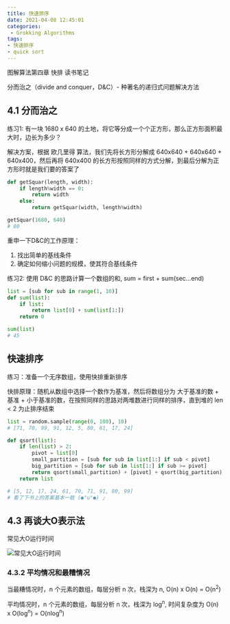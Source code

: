 ```yaml
---
title: 快速排序
date: 2021-04-08 12:45:01
categories:
 - Grokking Algorithms
tags:
- 快速排序
- quick sort
---
```


图解算法第四章 快排 读书笔记

分而治之（divide and conquer，D&C）- 种著名的递归式问题解决方法

## 4.1 分而治之

练习1: 有一块 1680 x 640 的土地，将它等分成一个个正方形，那么正方形面积最大时，边长为多少？

解决方案，根据 欧几里得 算法，我们先将长方形分解成 640x640 + 640x640 + 640x400，然后再将 640x400 的长方形按照同样的方式分解，到最后分解为正方形时就是我们要的答案了

```python
def getSquar(length, width): 
    if length%width == 0: 
        return width 
    else: 
        return getSquar(width, length%width) 

getSquar(1680, 640) 
# 80
```

重申一下D&C的工作原理：

1. 找出简单的基线条件
2. 确定如何缩小问题的规模，使其符合基线条件

练习2: 使用 D&C 的思路计算一个数组的和, sum = first + sum(sec...end)

```python
list = [sub for sub in range(1, 10)]
def sum(list):
    if list:
        return list[0] + sum(list[1:])
    return 0

sum(list)
# 45
```

## 快速排序

练习：准备一个无序数组，使用快排重新排序

快排原理：随机从数组中选择一个数作为基准，然后将数组分为 大于基准的数 + 基准 + 小于基准的数，在按照同样的思路对两堆数进行同样的排序，直到堆的 len < 2 为止排序结束

```python
list = random.sample(range(0, 100), 10)
# [71, 70, 99, 91, 12, 5, 80, 61, 17, 24]

def qsort(list): 
    if len(list) > 2: 
        pivot = list[0] 
        small_partition = [sub for sub in list[1:] if sub < pivot] 
        big_partition = [sub for sub in list[1:] if sub >= pivot] 
        return qsort(small_partition) + [pivot] + qsort(big_partition) 
    return list

# [5, 12, 17, 24, 61, 70, 71, 91, 80, 99]
# 看了下书上的答案基本一致 (●°u°●)​ 」
```

## 4.3 再谈大O表示法

常见大O运行时间

![常见大O运行时间](c4_01.png)

### 4.3.2  平均情况和最糟情况

当最糟情况时，n 个元素的数组，每层分析 n 次，栈深为 n, O(n) x O(n) = O(n<sup>2</sup>)

平均情况时，n 个元素的数组，每层分析 n 次，栈深为 log<sup>n</sup>, 时间复杂度为 O(n) x O(log<sup>n</sup>) = O(nlog<sup>n</sup>)